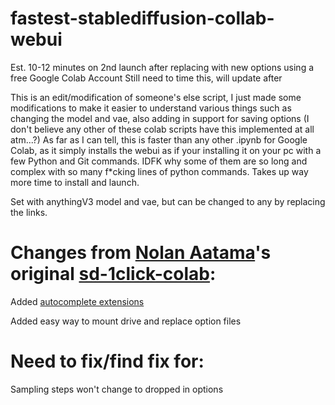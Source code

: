 # fastest-stablediffusion-collab-webui
Est. 10-12 minutes on 2nd launch after replacing with new options using a free Google Colab Account
Still need to time this, will update after    

This is an edit/modification of someone's else script, I just made some modifications to make it easier to understand various things such as changing the model and vae, also adding in support for saving options (I don't believe any other of these colab scripts have this implemented at all atm...?)
As far as I can tell, this is faster than any other .ipynb for Google Colab, as it simply installs the webui as if your installing it on your pc with a few Python and Git commands. IDFK why some of them are so long and complex with so many f*cking lines of python commands. Takes up way more time to install and launch.

Set with anythingV3 model and vae, but can be changed to any by replacing the links.

# Changes from [Nolan Aatama](https://github.com/nolanaatama)'s original [sd-1click-colab](https://github.com/nolanaatama/sd-1click-colab):
     
Added [autocomplete extensions](https://github.com/DominikDoom/a1111-sd-webui-tagcomplete) 

Added easy way to mount drive and replace option files


# Need to fix/find fix for:

Sampling steps won't change to dropped in options
